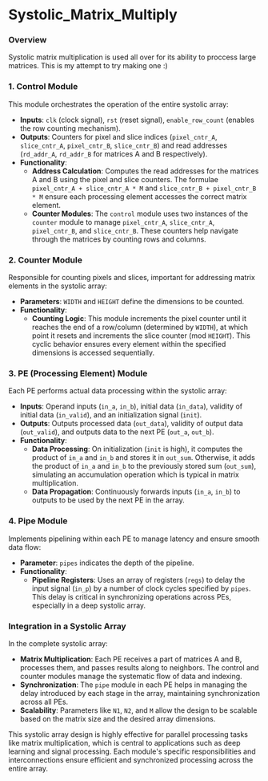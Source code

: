 # Systolic_Matrix_Multiply

### Overview
Systolic matrix multiplication is used all over for its ability to proccess large matrices. This is my attempt to try making one :)

 
### 1. **Control Module**
This module orchestrates the operation of the entire systolic array:
- **Inputs**: `clk` (clock signal), `rst` (reset signal), `enable_row_count` (enables the row counting mechanism).
- **Outputs**: Counters for pixel and slice indices (`pixel_cntr_A`, `slice_cntr_A`, `pixel_cntr_B`, `slice_cntr_B`) and read addresses (`rd_addr_A`, `rd_addr_B` for matrices A and B respectively).
- **Functionality**:
  - **Address Calculation**: Computes the read addresses for the matrices A and B using the pixel and slice counters. The formulae `pixel_cntr_A + slice_cntr_A * M` and `slice_cntr_B + pixel_cntr_B * M` ensure each processing element accesses the correct matrix element.
  - **Counter Modules**: The `control` module uses two instances of the `counter` module to manage `pixel_cntr_A`, `slice_cntr_A`, `pixel_cntr_B`, and `slice_cntr_B`. These counters help navigate through the matrices by counting rows and columns.

### 2. **Counter Module**
Responsible for counting pixels and slices, important for addressing matrix elements in the systolic array:
- **Parameters**: `WIDTH` and `HEIGHT` define the dimensions to be counted.
- **Functionality**:
  - **Counting Logic**: This module increments the pixel counter until it reaches the end of a row/column (determined by `WIDTH`), at which point it resets and increments the slice counter (mod `HEIGHT`). This cyclic behavior ensures every element within the specified dimensions is accessed sequentially.

### 3. **PE (Processing Element) Module**
Each PE performs actual data processing within the systolic array:
- **Inputs**: Operand inputs (`in_a`, `in_b`), initial data (`in_data`), validity of initial data (`in_valid`), and an initialization signal (`init`).
- **Outputs**: Outputs processed data (`out_data`), validity of output data (`out_valid`), and outputs data to the next PE (`out_a`, `out_b`).
- **Functionality**:
  - **Data Processing**: On initialization (`init` is high), it computes the product of `in_a` and `in_b` and stores it in `out_sum`. Otherwise, it adds the product of `in_a` and `in_b` to the previously stored sum (`out_sum`), simulating an accumulation operation which is typical in matrix multiplication.
  - **Data Propagation**: Continuously forwards inputs (`in_a`, `in_b`) to outputs to be used by the next PE in the array.

### 4. **Pipe Module**
Implements pipelining within each PE to manage latency and ensure smooth data flow:
- **Parameter**: `pipes` indicates the depth of the pipeline.
- **Functionality**:
  - **Pipeline Registers**: Uses an array of registers (`regs`) to delay the input signal (`in_p`) by a number of clock cycles specified by `pipes`. This delay is critical in synchronizing operations across PEs, especially in a deep systolic array.

### Integration in a Systolic Array
In the complete systolic array:
- **Matrix Multiplication**: Each PE receives a part of matrices A and B, processes them, and passes results along to neighbors. The control and counter modules manage the systematic flow of data and indexing.
- **Synchronization**: The `pipe` module in each PE helps in managing the delay introduced by each stage in the array, maintaining synchronization across all PEs.
- **Scalability**: Parameters like `N1`, `N2`, and `M` allow the design to be scalable based on the matrix size and the desired array dimensions.

This systolic array design is highly effective for parallel processing tasks like matrix multiplication, which is central to applications such as deep learning and signal processing. Each module's specific responsibilities and interconnections ensure efficient and synchronized processing across the entire array.

